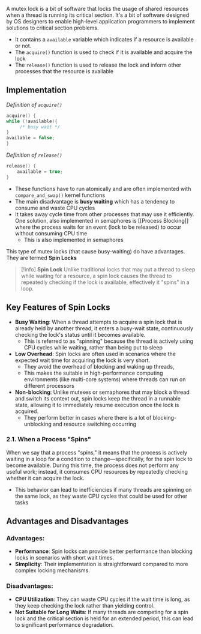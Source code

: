 A mutex lock is a bit of software that locks the usage of shared resources when a thread is running its critical section. It's a bit of software designed by OS designers to enable high-level application programmers to implement solutions to critical section problems.
- It contains a `available` variable which indicates if a resource is available or not.
- The `acquire()` function is used to check if it is available and acquire the lock
- The `release()` function is used to release the lock and inform other processes that the resource is available

## Implementation
*Definition of `acquire()`*
```c
acquire() {
while (!available){
	 /* busy wait */ 
}
available = false;
}
```
*Definition of `release()`*
```c
release() {
	available = true;
}
```

- These functions have to run atomically and are often implemented with `compare_and_swap()` kernel functions
- The main disadvantage is **busy waiting** which has a tendency to consume and waste CPU cycles
- It takes away cycle time from other processes that may use it efficiently. One solution, also implemented in semaphores is [[Process Blocking]] where the process waits for an event (lock to be released) to occur without consuming CPU time
	- This is also implemented in semaphores

This type of mutex locks (that cause busy-waiting) do have advantages. They are termed **Spin Locks**
> [!info] **Spin Lock**
>  Unlike traditional locks that may put a thread to sleep while waiting for a resource, a spin lock causes the thread to repeatedly checking if the lock is available, effectively it "spins" in a loop.

## Key Features of Spin Locks
- **Busy Waiting**: When a thread attempts to acquire a spin lock that is already held by another thread, it enters a busy-wait state, continuously checking the lock's status until it becomes available. 
	- This is referred to as "spinning" because the thread is actively using CPU cycles while waiting, rather than being put to sleep
- **Low Overhead**: Spin locks are often used in scenarios where the expected wait time for acquiring the lock is very short. 
	- They avoid the overhead of blocking and waking up threads,
	- This makes the suitable in high-performance computing environments (like multi-core systems) where threads can run on different processors
- **Non-blocking**: Unlike mutexes or semaphores that may block a thread and switch its context out, spin locks keep the thread in a runnable state, allowing it to immediately resume execution once the lock is acquired. 
	- They perform better in cases where there is a lot of blocking-unblocking and resource switching occurring

### 2.1. When a Process "Spins"
When we say that a process "spins," it means that the process is actively waiting in a loop for a condition to change—specifically, for the spin lock to become available. During this time, the process does not perform any useful work; instead, it consumes CPU resources by repeatedly checking whether it can acquire the lock. 
- This behavior can lead to inefficiencies if many threads are spinning on the same lock, as they waste CPU cycles that could be used for other tasks

## Advantages and Disadvantages
### Advantages:
- **Performance**: Spin locks can provide better performance than blocking locks in scenarios with short wait times.
- **Simplicity**: Their implementation is straightforward compared to more complex locking mechanisms.
### Disadvantages:
- **CPU Utilization**: They can waste CPU cycles if the wait time is long, as they keep checking the lock rather than yielding control.
- **Not Suitable for Long Waits**: If many threads are competing for a spin lock and the critical section is held for an extended period, this can lead to significant performance degradation.